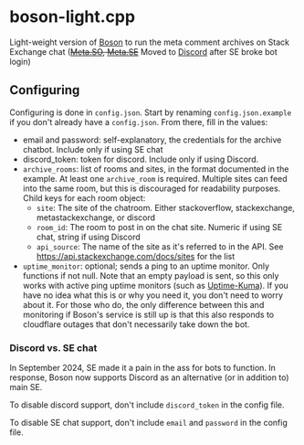 # boson-light.cpp

Light-weight version of [Boson](https://github.com/sobotics/boson) to run the meta comment archives on Stack Exchange chat (~~[Meta.SO](https://chat.stackoverflow.com/rooms/197298/meta-stack-overflow-comment-archive), [Meta.SE](https://chat.meta.stackexchange.com/rooms/1702/meta-stack-exchange-comment-archive)~~ Moved to [Discord](https://discord.gg/pcBMbMqA79) after SE broke bot login)

## Configuring

Configuring is done in `config.json`. Start by renaming `config.json.example` if you don't already have a `config.json`. From there, fill in the values:

* email and password: self-explanatory, the credentials for the archive chatbot. Include only if using SE chat
* discord_token: token for discord. Include only if using Discord.
* `archive_rooms`: list of rooms and sites, in the format documented in the example. At least one `archive_room` is required. Multiple sites can feed into the same room, but this is discouraged for readability purposes. Child keys for each room object:
    * `site`: The site of the chatroom. Either stackoverflow, stackexchange, metastackexchange, or discord
    * `room_id`: The room to post in on the chat site. Numeric if using SE chat, string if using Discord
    * `api_source`: The name of the site as it's referred to in the API. See https://api.stackexchange.com/docs/sites for the list
* `uptime_monitor`: optional; sends a ping to an uptime monitor. Only functions if not null. Note that an empty payload is sent, so this only works with active ping uptime monitors (such as [Uptime-Kuma](https://github.com/louislam/uptime-kuma)). If you have no idea what this is or why you need it, you don't need to worry about it. For those who do, the only difference between this and monitoring if Boson's service is still up is that this also responds to cloudflare outages that don't necessarily take down the bot.

### Discord vs. SE chat

In September 2024, SE made it a pain in the ass for bots to function. In response, Boson now supports Discord as an alternative (or in addition to) main SE.

To disable discord support, don't include `discord_token` in the config file.

To disable SE chat support, don't include `email` and `password` in the config file.


